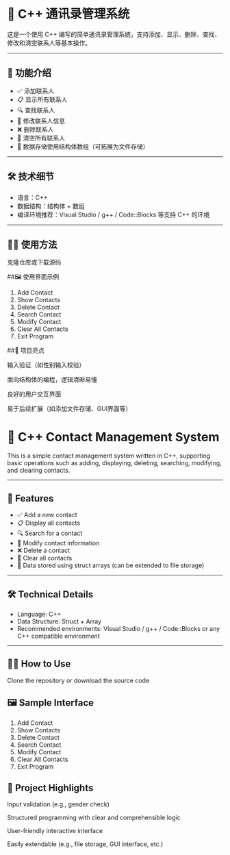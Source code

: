 # 📒 C++ 通讯录管理系统

这是一个使用 C++ 编写的简单通讯录管理系统，支持添加、显示、删除、查找、修改和清空联系人等基本操作。

---

## 📌 功能介绍

- ✅ 添加联系人
- 📋 显示所有联系人
- 🔍 查找联系人
- 📝 修改联系人信息
- ❌ 删除联系人
- 🧹 清空所有联系人
- 💾 数据存储使用结构体数组（可拓展为文件存储）

---

## 🛠️ 技术细节

- 语言：C++
- 数据结构：结构体 + 数组
- 编译环境推荐：Visual Studio / g++ / Code::Blocks 等支持 C++ 的环境

---

## 🧑‍💻 使用方法

克隆仓库或下载源码

##🖼️ 使用界面示例
 1. Add Contact 
 2. Show Contacts 
 3. Delete Contact 
 4. Search Contact 
 5. Modify Contact 
 6. Clear All Contacts 
 0. Exit Program 

##📌 项目亮点

输入验证（如性别输入校验）

面向结构体的编程，逻辑清晰易懂

良好的用户交互界面

易于后续扩展（如添加文件存储、GUI界面等）





# 📒 C++ Contact Management System

This is a simple contact management system written in C++, supporting basic operations such as adding, displaying, deleting, searching, modifying, and clearing contacts.

---

## 📌 Features

- ✅ Add a new contact
- 📋 Display all contacts
- 🔍 Search for a contact
- 📝 Modify contact information
- ❌ Delete a contact
- 🧹 Clear all contacts
- 💾 Data stored using struct arrays (can be extended to file storage)

---

## 🛠️ Technical Details

- Language: C++
- Data Structure: Struct + Array
- Recommended environments: Visual Studio / g++ / Code::Blocks or any C++ compatible environment

---

## 🧑‍💻 How to Use

Clone the repository or download the source code

## 🖼️ Sample Interface

 1. Add Contact 
 2. Show Contacts 
 3. Delete Contact 
 4. Search Contact 
 5. Modify Contact 
 6. Clear All Contacts 
 0. Exit Program 



## 📌 Project Highlights

Input validation (e.g., gender check)

Structured programming with clear and comprehensible logic

User-friendly interactive interface

Easily extendable (e.g., file storage, GUI interface, etc.)


